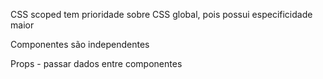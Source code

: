 CSS scoped tem prioridade sobre CSS global, pois possui especificidade maior

Componentes são independentes 

Props - passar dados entre componentes 
